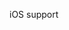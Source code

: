 <!-- add Modernizr -->

<!-- cross platform, moz transform, otransform, etc -->

<!-- do transforms if supported -->

<!-- create particles after Typekit has loaded -->

<!-- fade in content after typekit has loaded -->

<!-- don't cycle through particles if at rest -->

iOS support

<!-- Contact -->

<!-- build script -->

